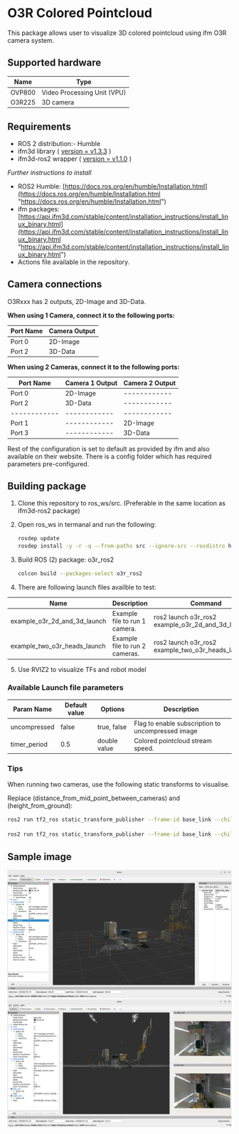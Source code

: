 # O3R Colored Pointcloud

This package allows user to visualize 3D colored pointcloud using ifm O3R camera system.

## Supported hardware

|  Name | Type  |
| ------------ | ------------ |
|  OVP800 | Video Processing Unit (VPU)  |
|  O3R225 | 3D camera  |


## Requirements

- ROS 2 distribution:- Humble
- ifm3d library ( [version = v1.3.3](https://github.com/ifm/ifm3d/releases/tag/v1.3.3 "version = v1.3.3") )
- ifm3d-ros2 wrapper ( [version = v1.1.0](https://github.com/ifm/ifm3d-ros2/releases/tag/v1.1.0 "version = v1.1.0") )

*Further instructions to install*

- ROS2 Humble: [https://docs.ros.org/en/humble/Installation.html](https://docs.ros.org/en/humble/Installation.html "https://docs.ros.org/en/humble/Installation.html")
- ifm packages: [https://api.ifm3d.com/stable/content/installation_instructions/install_linux_binary.html](https://api.ifm3d.com/stable/content/installation_instructions/install_linux_binary.html "https://api.ifm3d.com/stable/content/installation_instructions/install_linux_binary.html")
- Actions file available in the repository.

## Camera connections

O3Rxxx has 2 outputs, 2D-Image and 3D-Data. 

**When using 1 Camera, connect it to the following ports:**

|  Port Name | Camera Output  |
| ------------ | ------------ |
| Port 0  | 2D-Image  |
| Port 2  | 3D-Data  |

**When using 2 Cameras, connect it to the following ports:**

|  Port Name | Camera 1 Output  | Camera 2 Output  |
| ------------ | ------------ | ------------  |
| Port 0  | 2D-Image  | ------------  |
| Port 2  | 3D-Data  | ------------  |
| ------------  | ------------  | ------------  |
| Port 1  | ------------  | 2D-Image  |
| Port 3  | ------------  | 3D-Data  |

Rest of the configuration is set to default as provided by ifm and also available on their website. There is a config folder which has required parameters pre-configured.


## Building package

1. Clone this repository to ros_ws/src. (Preferable in the same location as ifm3d-ros2 package)

2. Open ros_ws in termanal and run the following:

	```bash
	rosdep update
	rosdep install -y -r -q --from-paths src --ignore-src --rosdistro humble
	```

3. Build ROS (2) package: o3r_ros2

   ```bash
   colcon build --packages-select o3r_ros2
   ```

4. There are following launch files availble to test:

|  Name | Description  | Command  |
| ------------ | ------------ | ------------ |
| example_o3r_2d_and_3d_launch  |  Example file to run 1 camera. | ros2 launch o3r_ros2 example_o3r_2d_and_3d_launch.py  |
| example_two_o3r_heads_launch  |  Example file to run 2 cameras. |  ros2 launch o3r_ros2 example_two_o3r_heads_launch.py |

5. Use RVIZ2 to visualize TFs and robot model

### Available Launch file parameters

| Param Name  | Default value  | Options  | Description |
| ------------ | ------------ | ------------ | ------------ |
| uncompressed  | false | true, false | Flag to enable subscription to uncompressed image |
| timer_period  | 0.5 | double value | Colored pointcloud stream speed.  |

### Tips

When running two cameras, use the following static transforms to visualise. 

Replace (distance_from_mid_point_between_cameras) and (height_from_ground):

```bash
ros2 run tf2_ros static_transform_publisher --frame-id base_link --child-frame-id right_camera_3d_optical_link --y -(distance_from_mid_point_between_cameras) --pitch 1.57 --z (height_from_ground)

ros2 run tf2_ros static_transform_publisher --frame-id base_link --child-frame-id left_camera_3d_optical_link --y (distance_from_mid_point_between_cameras) --pitch 1.57 --z (height_from_ground)
```


## Sample image

![Sample RVIZ2_1](extras/images/image_1.png "Sample RVIZ2 1")
![Sample RVIZ2_2](extras/images/image_2.png "Sample RVIZ2 2")